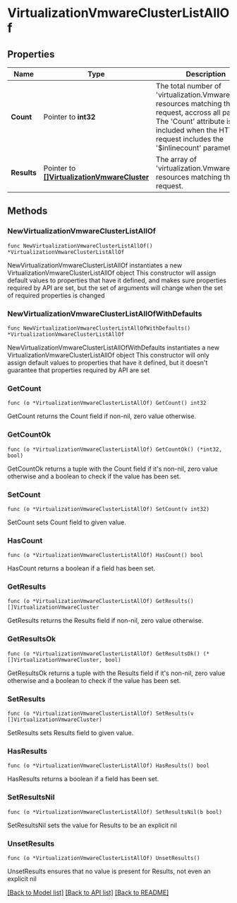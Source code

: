 # VirtualizationVmwareClusterListAllOf

## Properties

Name | Type | Description | Notes
------------ | ------------- | ------------- | -------------
**Count** | Pointer to **int32** | The total number of &#39;virtualization.VmwareCluster&#39; resources matching the request, accross all pages. The &#39;Count&#39; attribute is included when the HTTP GET request includes the &#39;$inlinecount&#39; parameter. | [optional] 
**Results** | Pointer to [**[]VirtualizationVmwareCluster**](virtualization.VmwareCluster.md) | The array of &#39;virtualization.VmwareCluster&#39; resources matching the request. | [optional] 

## Methods

### NewVirtualizationVmwareClusterListAllOf

`func NewVirtualizationVmwareClusterListAllOf() *VirtualizationVmwareClusterListAllOf`

NewVirtualizationVmwareClusterListAllOf instantiates a new VirtualizationVmwareClusterListAllOf object
This constructor will assign default values to properties that have it defined,
and makes sure properties required by API are set, but the set of arguments
will change when the set of required properties is changed

### NewVirtualizationVmwareClusterListAllOfWithDefaults

`func NewVirtualizationVmwareClusterListAllOfWithDefaults() *VirtualizationVmwareClusterListAllOf`

NewVirtualizationVmwareClusterListAllOfWithDefaults instantiates a new VirtualizationVmwareClusterListAllOf object
This constructor will only assign default values to properties that have it defined,
but it doesn't guarantee that properties required by API are set

### GetCount

`func (o *VirtualizationVmwareClusterListAllOf) GetCount() int32`

GetCount returns the Count field if non-nil, zero value otherwise.

### GetCountOk

`func (o *VirtualizationVmwareClusterListAllOf) GetCountOk() (*int32, bool)`

GetCountOk returns a tuple with the Count field if it's non-nil, zero value otherwise
and a boolean to check if the value has been set.

### SetCount

`func (o *VirtualizationVmwareClusterListAllOf) SetCount(v int32)`

SetCount sets Count field to given value.

### HasCount

`func (o *VirtualizationVmwareClusterListAllOf) HasCount() bool`

HasCount returns a boolean if a field has been set.

### GetResults

`func (o *VirtualizationVmwareClusterListAllOf) GetResults() []VirtualizationVmwareCluster`

GetResults returns the Results field if non-nil, zero value otherwise.

### GetResultsOk

`func (o *VirtualizationVmwareClusterListAllOf) GetResultsOk() (*[]VirtualizationVmwareCluster, bool)`

GetResultsOk returns a tuple with the Results field if it's non-nil, zero value otherwise
and a boolean to check if the value has been set.

### SetResults

`func (o *VirtualizationVmwareClusterListAllOf) SetResults(v []VirtualizationVmwareCluster)`

SetResults sets Results field to given value.

### HasResults

`func (o *VirtualizationVmwareClusterListAllOf) HasResults() bool`

HasResults returns a boolean if a field has been set.

### SetResultsNil

`func (o *VirtualizationVmwareClusterListAllOf) SetResultsNil(b bool)`

 SetResultsNil sets the value for Results to be an explicit nil

### UnsetResults
`func (o *VirtualizationVmwareClusterListAllOf) UnsetResults()`

UnsetResults ensures that no value is present for Results, not even an explicit nil

[[Back to Model list]](../README.md#documentation-for-models) [[Back to API list]](../README.md#documentation-for-api-endpoints) [[Back to README]](../README.md)


